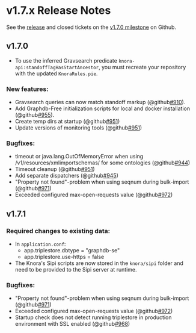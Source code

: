 # v1.7.x Release Notes

See the
[release](https://github.com/dhlab-basel/Knora/releases/tag/v1.7.0) and closed tickets on the
[v1.7.0 milestone](https://github.com/dhlab-basel/Knora/milestone/11) on Github.

## v1.7.0



- To use the inferred Gravsearch predicate `knora-api:standoffTagHasStartAncestor`,
  you must recreate your repository with the updated `KnoraRules.pie`.

### New features:

- Gravsearch queries can now match standoff markup (@github[#910](#910)).
- Add Graphdb-Free initialization scripts for local and docker installation (@github[#955](#955)).
- Create temp dirs at startup (@github[#951](#951))
- Update versions of monitoring tools (@github[#951](#951))


### Bugfixes:

- timeout or java.lang.OutOfMemoryError when using /v1/resources/xmlimportschemas/ for some ontologies (@github[#944](#944))
- Timeout cleanup (@github[#951](#951))
- Add separate dispatchers (@github[#945](#945))
- "Property not found"-problem when using seqnum during bulk-import (@github[#971](#971))
- Exceeded configured max-open-requests value (@github[#972](#972))

## v1.7.1

### Required changes to existing data:

- In `application.conf`:
  - app.triplestore.dbtype = "graphdb-se"
  - app.triplestore.use-https = false
- The Knora's Sipi scripts are now stored in the `knora/sipi` folder and need to be provided to the Sipi server at
  runtime.


### Bugfixes:

- "Property not found"-problem when using seqnum during bulk-import (@github[#971](#971))
- Exceeded configured max-open-requests value (@github[#972](#972))
- Startup check does not detect running triplestore in production environment with SSL enabled (@github[#968](#968))